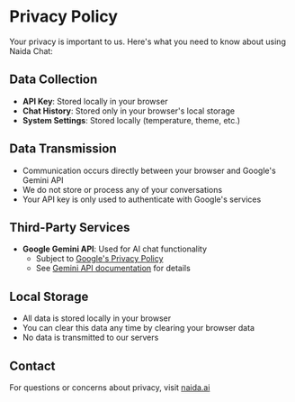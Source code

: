 # Privacy Policy

Your privacy is important to us. Here's what you need to know about using Naida Chat:

## Data Collection
- **API Key**: Stored locally in your browser
- **Chat History**: Stored only in your browser's local storage
- **System Settings**: Stored locally (temperature, theme, etc.)

## Data Transmission
- Communication occurs directly between your browser and Google's Gemini API
- We do not store or process any of your conversations
- Your API key is only used to authenticate with Google's services

## Third-Party Services
- **Google Gemini API**: Used for AI chat functionality
  - Subject to [Google's Privacy Policy](https://policies.google.com/privacy)
  - See [Gemini API documentation](https://ai.google.dev/docs/privacy_security) for details

## Local Storage
- All data is stored locally in your browser
- You can clear this data any time by clearing your browser data
- No data is transmitted to our servers

## Contact
For questions or concerns about privacy, visit [naida.ai](https://www.naida.ai)
